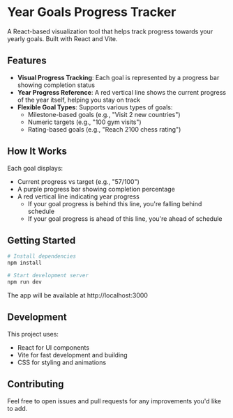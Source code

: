 # Year Goals Progress Tracker

A React-based visualization tool that helps track progress towards your yearly goals. Built with React and Vite.

## Features

- **Visual Progress Tracking**: Each goal is represented by a progress bar showing completion status
- **Year Progress Reference**: A red vertical line shows the current progress of the year itself, helping you stay on track
- **Flexible Goal Types**: Supports various types of goals:
  - Milestone-based goals (e.g., "Visit 2 new countries")
  - Numeric targets (e.g., "100 gym visits")
  - Rating-based goals (e.g., "Reach 2100 chess rating")

## How It Works

Each goal displays:
- Current progress vs target (e.g., "57/100")
- A purple progress bar showing completion percentage
- A red vertical line indicating year progress
  - If your goal progress is behind this line, you're falling behind schedule
  - If your goal progress is ahead of this line, you're ahead of schedule

## Getting Started

```bash
# Install dependencies
npm install

# Start development server
npm run dev
```

The app will be available at http://localhost:3000

## Development

This project uses:
- React for UI components
- Vite for fast development and building
- CSS for styling and animations

## Contributing

Feel free to open issues and pull requests for any improvements you'd like to add.

